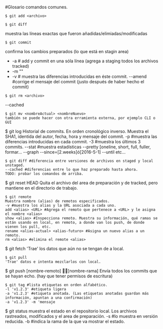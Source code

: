 #Glosario comandos comunes.

```
$ git add <archivo>
```
```
$ git diff
```
muestra las líneas exactas que fueron añadidas/elimiadas/modificadas

```
$ git commit
```
confirma los cambios preparados (lo que está en stagin 
area)

- -a # add y commit en una sóla línea (agrega a staging todos los archivos tracked)
- -m "<mensaje>"
- -v # muestra las diferencias introducidas en éste commit.
--amend #corrige el mensaje del commit (justo después de haber hecho el commit)

```
$ git rm <archivo>
```
--cached

```
$ git mv <nombreActual> <nombreNuevo>
también se puede hacer con otra erramienta externa, por ejemplo CLI o GUI

```
$ git log
Historial de commits. En orden cronológico inverso. Muestra el SHA1, identida del autor, fecha, hora y mensaje del commit.
-p #muestra las diferencias introducidas en cada commit.
-3 #muestra los últimos 3 commits.
--stat #muestra estadísticas
--pretty [oneline, short, full, fuller, formar...
--graph
--since=[2.weeks]ó[2016-5-1]
--until
etc...

```
$ git diff #diferencia entre versiones de archivos en staged y local unstaged.
--cached #diferencias entre lo que haz preparado hasta ahora.
TODO: probar los comandos de arriba.

```
$ git reset HEAD <archivo> 
Quita el archivo del area de preparación y de tracked, pero mantiene en el directorio de trabajo.

```
$ git remote
Muestra nombre (alias) de remotos especificados.
-v #muestra los alias y la URL asociada a cada uno.
add <alias> <URL> #Agrega el remoto que pertenece a <URL> y le asigna el nombre <alias>
show <alias> #Inspecciona remoto. Muestra su información, qué ramas se están usando en local, en remoto, a donde van los push, de donde vienen los pull, etc.
rename <alias-actual> <alias-futuro> #Asigna un nuevo alias a un remoto.
rm <alias> #elimina el remote <alias>

```
$ git fetch <alias> 
'Trae' los datos que aún no se tengan de <alias> a local.

```
$ git pull
'Trae' datos e intenta mezclarlos con local.

```
$ git push [nombre-remoto] [nombre-rama] 
Envía todos los commits que se hayan echo. (hay que tener permisos de escritura)

```
$ git tag #lista etiquetas en orden alfabético.
-l 'v1.2.3' #etiqueta ligera
-a 'v1.2.3' #etiqueta anotada. (Las etiquetas anotadas guardan más información, apuntan a una confirmación)
-a 'v1.2.3' -m 'mensaje 
```
$ git status
muestra el estado en el repositorio local. Los archivos rastreados, modificados y el area de preparación.
-s #lo muestra en versión reducida.
-b #indica la rama de la que va mostrar el estado.


```
